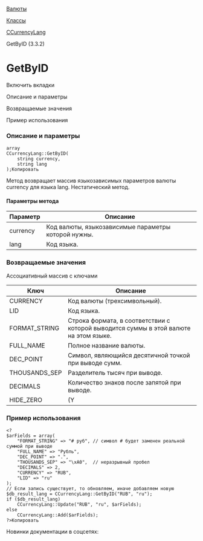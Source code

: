 [Валюты](/api_help/currency/index.php)

[Классы](/api_help/currency/developer/index.php)

[CCurrencyLang](/api_help/currency/developer/ccurrencylang/index.php)

GetByID (3.3.2)

GetByID
=======

Включить вкладки

Описание и параметры

Возвращаемые значения

Пример использования

### Описание и параметры

```
array
CCurrencyLang::GetByID(
	string currency, 
	string lang
);Копировать
```

Метод возвращает массив языкозависимых параметров валюты currency для языка lang. Нестатический метод.

#### Параметры метода

| Параметр | Описание |
| --- | --- |
| currency | Код валюты, языкозависимые параметры которой нужны. |
| lang | Код языка. |

### Возвращаемые значения

Ассоциативный массив с ключами

| Ключ | Описание |
| --- | --- |
| CURRENCY | Код валюты (трехсимвольный). |
| LID | Код языка. |
| FORMAT\_STRING | Строка формата, в соответствии с которой выводится суммы в этой валюте на этом языке. |
| FULL\_NAME | Полное название валюты. |
| DEC\_POINT | Символ, являющийся десятичной точкой при выводе сумм. |
| THOUSANDS\_SEP | Разделитель тысяч при выводе. |
| DECIMALS | Количество знаков после запятой при выводе. |
| HIDE\_ZERO | (Y|N) Определяет скрывать или показывать незначащие нули в дробной части (результат будет виден только в публичной части). |

### Пример использования

```
<?
$arFields = array(
	"FORMAT_STRING" => "# руб", // символ # будет заменен реальной суммой при выводе
	"FULL_NAME" => "Рубль",
	"DEC_POINT" => ".",
	"THOUSANDS_SEP" => "\xA0",  // неразрывный пробел
	"DECIMALS" => 2,
	"CURRENCY" => "RUB",
	"LID" => "ru"
);
// Если запись существует, то обновляем, иначе добавляем новую
$db_result_lang = CCurrencyLang::GetByID("RUB", "ru");
if ($db_result_lang)
	CCurrencyLang::Update("RUB", "ru", $arFields);
else
	CCurrencyLang::Add($arFields);
?>Копировать
```

Новинки документации в соцсетях: